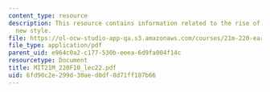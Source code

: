 ```yaml
---
content_type: resource
description: This resource contains information related to the rise of opera and a
  new style.
file: https://ol-ocw-studio-app-qa.s3.amazonaws.com/courses/21m-220-early-music-fall-2010/6fd90c2e299d30aed0df8d71ff107b66_MIT21M_220F10_lec22.pdf
file_type: application/pdf
parent_uid: e964c0a2-c177-530b-eeea-6d9fa004f14c
resourcetype: Document
title: MIT21M_220F10_lec22.pdf
uid: 6fd90c2e-299d-30ae-d0df-8d71ff107b66
---
```

